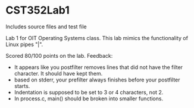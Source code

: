 # CST352Lab1
Includes source files and test file

Lab 1 for OIT Operating Systems class. This lab mimics the functionality of Linux pipes "|".

Scored 80/100 points on the lab. Feedback:
-  It appears like you postfilter removes lines that did not have the filter character. It should have kept them.
-  based on stderr, your prefilter always finishes before your postfilter starts.
-  Indentation is supposed to be set to 3 or 4 characters, not 2.
-  In process.c, main() should be broken into smaller functions.
